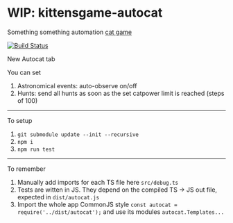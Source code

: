 # WIP: kittensgame-autocat
Something something automation [cat game](https://kittensgame.com/web/)

[![Build Status](https://travis-ci.com/micheledurante/kittensgame-autocat.svg?branch=main)](https://travis-ci.com/micheledurante/kittensgame-autocat)

New Autocat tab

You can set
1. Astronomical events: auto-observe on/off
1. Hunts: send all hunts as soon as the set catpower limit is reached (steps of 100)

---

To setup
1. `git submodule update --init --recursive`
1. `npm i`
1. `npm run test`

---

To remember
1. Manually add imports for each TS file here `src/debug.ts`
1. Tests are witten in JS. They depend on the compiled TS -> JS out file, expected in `dist/autocat.js`
1. Import the whole app CommonJS style `const autocat = require('../dist/autocat');` and use its modules `autocat.Templates...`
